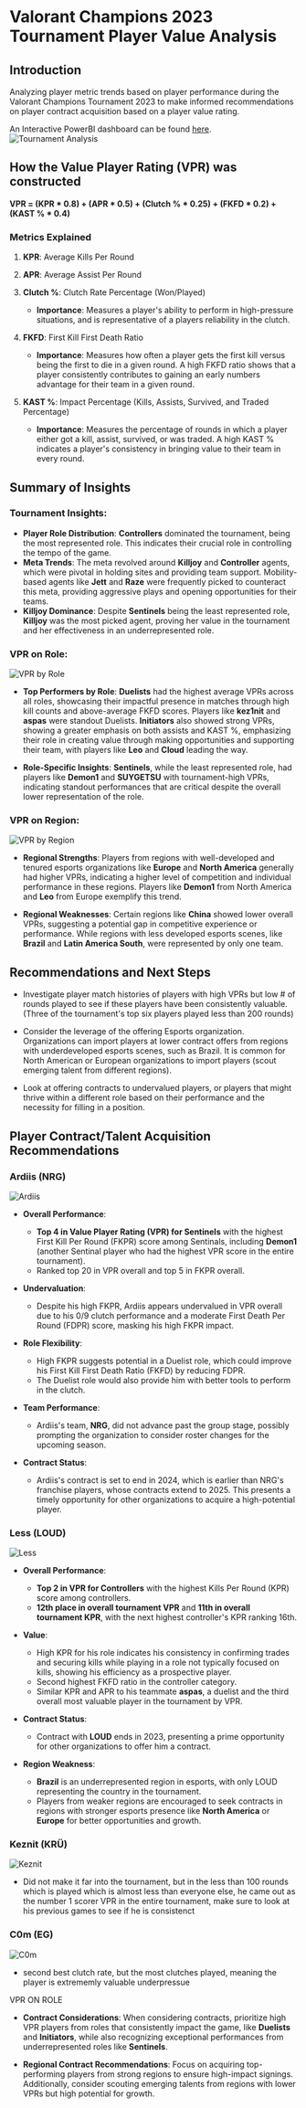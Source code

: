 # Valorant Champions 2023 Tournament Player Value Analysis

## Introduction
Analyzing player metric trends based on player performance during the Valorant Champions Tournament 2023 to make informed recommendations on player contract acquisition based on a player value rating.

An Interactive PowerBI dashboard can be found [here](https://ucsdcloud-my.sharepoint.com/:u:/g/personal/shl120_ucsd_edu/EfcTBjjniRZKg3CukQeZnQoBDGNTdzu2gndn51dSTwI3WA?e=dpx1o3).
![Tournament Analysis](https://github.com/Shanlim/Valorant-Pro-Analysis/blob/main/DashboardImages/Tournament%20Analysis.png)


## How the Value Player Rating (VPR) was constructed

**VPR = (KPR * 0.8) + (APR * 0.5) + (Clutch % * 0.25) + (FKFD * 0.2) + (KAST % * 0.4)**

### Metrics Explained

1. **KPR**: Average Kills Per Round
   
2. **APR**: Average Assist Per Round
  
3. **Clutch %**: Clutch Rate Percentage (Won/Played)
   - **Importance**: Measures a player's ability to perform in high-pressure situations, and is representative of a players reliability in the clutch.
   
4. **FKFD**: First Kill First Death Ratio
   - **Importance**: Measures how often a player gets the first kill versus being the first to die in a given round. A high FKFD ratio shows that a player consistently contributes to gaining an early numbers advantage for their team in a given round.
   
5. **KAST %**: Impact Percentage (Kills, Assists, Survived, and Traded Percentage)
   - **Importance**: Measures the percentage of rounds in which a player either got a kill, assist, survived, or was traded. A high KAST % indicates a player's consistency in bringing value to their team in every round.



## Summary of Insights

### Tournament Insights:

- **Player Role Distribution**: **Controllers** dominated the tournament, being the most represented role. This indicates their crucial role in controlling the tempo of the game.
- **Meta Trends**: The meta revolved around **Killjoy** and **Controller** agents, which were pivotal in holding sites and providing team support. Mobility-based agents like **Jett** and **Raze** were frequently picked to counteract this meta, providing aggressive plays and opening opportunities for their teams.
- **Killjoy Dominance**: Despite **Sentinels** being the least represented role, **Killjoy** was the most picked agent, proving her value in the tournament and her effectiveness in an underrepresented role.

### VPR on Role:
![VPR by Role](https://github.com/Shanlim/Valorant-Pro-Analysis/blob/main/DashboardImages/VPR%20by%20Role.png)

- **Top Performers by Role**: **Duelists** had the highest average VPRs across all roles, showcasing their impactful presence in matches through high kill counts and above-average FKFD scores. Players like **kez1nit** and **aspas** were standout Duelists. **Initiators** also showed strong VPRs, showing a greater emphasis on both assists and KAST %, emphasizing their role in creating value through making opportunities and supporting their team, with players like **Leo** and **Cloud** leading the way.

- **Role-Specific Insights**: **Sentinels**, while the least represented role, had players like **Demon1** and **SUYGETSU** with tournament-high VPRs, indicating standout performances that are critical despite the overall lower representation of the role.

### VPR on Region:
![VPR by Region](https://github.com/Shanlim/Valorant-Pro-Analysis/blob/main/DashboardImages/VPR%20by%20Region.png)

- **Regional Strengths**: Players from regions with well-developed and tenured esports organizations like **Europe** and **North America** generally had higher VPRs, indicating a higher level of competition and individual performance in these regions. Players like **Demon1** from North America and **Leo** from Europe exemplify this trend.

- **Regional Weaknesses**: Certain regions like **China** showed lower overall VPRs, suggesting a potential gap in competitive experience or performance. While regions with less developed esports scenes, like **Brazil** and **Latin America South**, were represented by only one team.


## Recommendations and Next Steps

- Investigate player match histories of players with high VPRs but low # of rounds played to see if these players have been consistently valuable. (Three of the tournament's top six players played less than 200 rounds)

- Consider the leverage of the offering Esports organization. Organizations can import players at lower contract offers from regions with underdeveloped esports scenes, such as Brazil. It is common for North American or European organizations to import players (scout emerging talent from different regions).

- Look at offering contracts to undervalued players, or players that might thrive within a different role based on their performance and the necessity for filling in a position.


## Player Contract/Talent Acquisition Recommendations

### Ardiis (NRG) 
![Ardiis](https://github.com/Shanlim/Valorant-Pro-Analysis/blob/main/PlayerImages/Ardiis.png)

- **Overall Performance**:
   - **Top 4 in Value Player Rating (VPR) for Sentinels** with the highest First Kill Per Round (FKPR) score among Sentinals, including **Demon1** (another Sentinal player who had the highest VPR score in the entire tournament).
   - Ranked top 20 in VPR overall and top 5 in FKPR overall.

- **Undervaluation**:
   - Despite his high FKPR, Ardiis appears undervalued in VPR overall due to his 0/9 clutch performance and a moderate First Death Per Round (FDPR) score, masking his high FKPR impact.

- **Role Flexibility**:
   - High FKPR suggests potential in a Duelist role, which could improve his First Kill First Death Ratio (FKFD) by reducing FDPR.
   - The Duelist role would also provide him with better tools to perform in the clutch.

- **Team Performance**:
   - Ardiis's team, **NRG**, did not advance past the group stage, possibly prompting the organization to consider roster changes for the upcoming season. 

- **Contract Status**:
   - Ardiis's contract is set to end in 2024, which is earlier than NRG's franchise players, whose contracts extend to 2025. This presents a timely opportunity for other organizations to acquire a high-potential player.


### Less (LOUD)
![Less](https://github.com/Shanlim/Valorant-Pro-Analysis/blob/main/PlayerImages/Less.png)

- **Overall Performance**:
  - **Top 2 in VPR for Controllers** with the highest Kills Per Round (KPR) score among controllers.
  - **12th place in overall tournament VPR** and **11th in overall tournament KPR**, with the next highest controller's KPR ranking 16th.

- **Value**:
   - High KPR for his role indicates his consistency in confirming trades and securing kills while playing in a role not typically focused on kills, showing his efficiency as a prospective player.
   - Second highest FKFD ratio in the controller category.
   - Similar KPR and APR to his teammate **aspas**, a duelist and the third overall most valuable player in the tournament by VPR.

- **Contract Status**:
   - Contract with **LOUD** ends in 2023, presenting a prime opportunity for other organizations to offer him a contract.

- **Region Weakness**:
   - **Brazil** is an underrepresented region in esports, with only LOUD representing the country in the tournament.
   - Players from weaker regions are encouraged to seek contracts in regions with stronger esports presence like **North America** or **Europe** for better opportunities and growth.

### Keznit (KRÜ)
![Keznit](https://github.com/Shanlim/Valorant-Pro-Analysis/blob/main/PlayerImages/Keznit.png)

- Did not make it far into the tournament, but in the less than 100 rounds which is played which is almost less than everyone else, he came out as the number 1 scorer VPR in the entire tournament, make sure to look at his previous games to see if he is consistenct


### C0m (EG)
![C0m](https://github.com/Shanlim/Valorant-Pro-Analysis/blob/main/PlayerImages/COM.png)




- second best clutch rate, but the most clutches played, meaning the player is extrememly valuable underpressue

VPR ON ROLE
- **Contract Considerations**: When considering contracts, prioritize high VPR players from roles that consistently impact the game, like **Duelists** and **Initiators**, while also recognizing exceptional performances from underrepresented roles like **Sentinels**.

- **Regional Contract Recommendations**: Focus on acquiring top-performing players from strong regions to ensure high-impact signings. Additionally, consider scouting emerging talents from regions with lower VPRs but high potential for growth.

   









